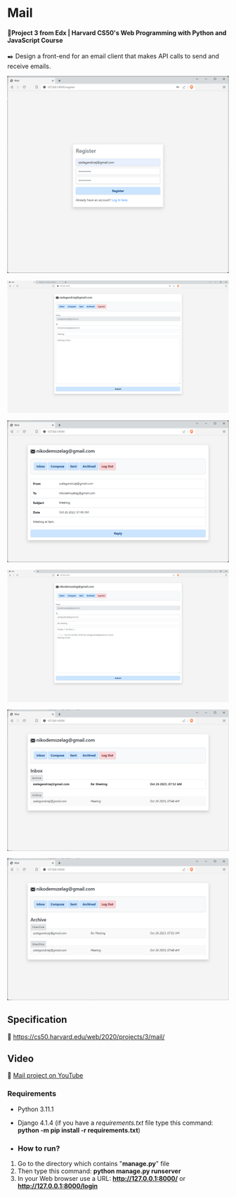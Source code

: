 # Mail

#### 📘Project 3 from Edx | Harvard CS50's Web Programming with Python and JavaScript Course

✒️ Design a front-end for an email client that makes API calls to send and receive emails.

![_pic0.java](_pic0.png "MAIL - Register")

![_pic1.java](_pic1.png "MAIL - Compose")

![_pic2.java](_pic2.png "MAIL - Inbox")

![_pic3.java](_pic3.png "MAIL - Reply")

![_pic4.java](_pic4.png "MAIL - Archive")

![_pic5.java](_pic5.png "MAIL - Unarchive")

## Specification 
🚀 https://cs50.harvard.edu/web/2020/projects/3/mail/

## Video

🚀 [Mail project on YouTube](https://youtu.be/FQLo7GbbeNk)

### Requirements

* Python 3.11.1
* Django 4.1.4 (if you have a _requirements.txt_ file type this command: __python -m pip install -r requirements.txt__)

* ### How to run? 
1. Go to the directory which contains "__manage.py__" file
2. Then type this command: __python manage.py runserver__
3. In your Web browser use a URL: __http://127.0.0.1:8000/__ or __http://127.0.0.1:8000/login__

